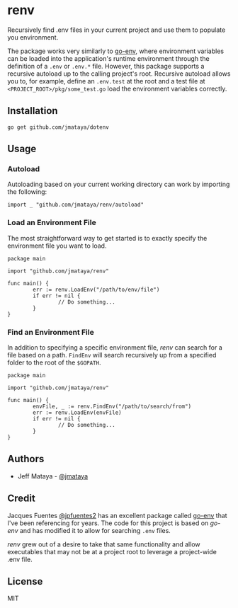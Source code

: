 # renv

Recursively find .env files in your current project and use them to populate
you environment.

The package works very similarly to [go-env](https://github.com/jpfuentes2/go-env),
where environment variables can be loaded into the application's runtime
environment through the definition of a `.env` or `.env.*` file. However, this
package supports a recursive autoload up to the calling project's root.
Recursive autoload allows you to, for example, define an `.env.test` at the
root and a test file at `<PROJECT_ROOT>/pkg/some_test.go` load the environment
variables correctly.

## Installation

`go get github.com/jmataya/dotenv`

## Usage

### Autoload

Autoloading based on your current working directory can work by importing the
following:

```golang
import _ "github.com/jmataya/renv/autoload"
```

### Load an Environment File

The most straightforward way to get started is to exactly specify the
environment file you want to load.

```golang
package main

import "github.com/jmataya/renv"

func main() {
        err := renv.LoadEnv("/path/to/env/file")
        if err != nil {
                // Do something...
        }
}
```

### Find an Environment File

In addition to specifying a specific environment file, _renv_ can search for a
file based on a path. `FindEnv` will search recursively up from a specified
folder to the root of the `$GOPATH`.

```golang
package main

import "github.com/jmataya/renv"

func main() {
        envFile, _ := renv.FindEnv("/path/to/search/from")
        err := renv.LoadEnv(envFile)
        if err != nil {
                // Do something...
        }
}
```

## Authors

* Jeff Mataya - [@jmataya](https://github.com/jmataya)

## Credit

Jacques Fuentes [@jpfuentes2](https://github.com/jpfuentes2) has an excellent
package called [go-env](https://github.com/jpfuentes2/go-env) that I've been
referencing for years. The code for this project is based on _go-env_ and has
modified it to allow for searching `.env` files.

_renv_ grew out of a desire to take that same functionality and allow
executables that may not be at a project root to leverage a project-wide .env
file.

## License

MIT
